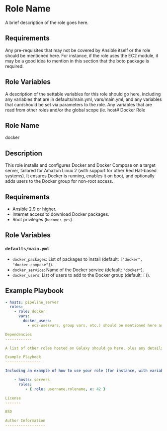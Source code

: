 Role Name
=========

A brief description of the role goes here.

Requirements
------------

Any pre-requisites that may not be covered by Ansible itself or the role should be mentioned here. For instance, if the role uses the EC2 module, it may be a good idea to mention in this section that the boto package is required.

Role Variables
--------------

A description of the settable variables for this role should go here, including any variables that are in defaults/main.yml, vars/main.yml, and any variables that can/should be set via parameters to the role. Any variables that are read from other roles and/or the global scope (ie. host# Docker Role
## Role Name
docker
## Description
This role installs and configures Docker and Docker Compose on a target server, tailored for Amazon Linux 2 (with support for other Red Hat-based systems). It ensures Docker is running, enables it on boot, and optionally adds users to the Docker group for non-root access.

## Requirements
- Ansible 2.9 or higher.
- Internet access to download Docker packages.
- Root privileges (`become: yes`).

## Role Variables
### `defaults/main.yml`
- `docker_packages`: List of packages to install (default: `["docker", "docker-compose"]`).
- `docker_service`: Name of the Docker service (default: `"docker"`).
- `docker_users`: List of users to add to the Docker group (default: `[]`).

## Example Playbook
```yaml
- hosts: pipeline_server
  roles:
    - role: docker
      vars:
        docker_users:
          - ec2-uservars, group vars, etc.) should be mentioned here as well.

Dependencies
------------

A list of other roles hosted on Galaxy should go here, plus any details in regards to parameters that may need to be set for other roles, or variables that are used from other roles.

Example Playbook
----------------

Including an example of how to use your role (for instance, with variables passed in as parameters) is always nice for users too:

    - hosts: servers
      roles:
         - { role: username.rolename, x: 42 }

License
-------

BSD

Author Information
------------------

